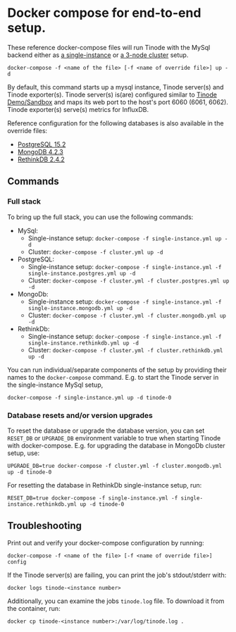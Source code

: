# Docker compose for end-to-end setup.

These reference docker-compose files will run Tinode with the MySql backend either as [a single-instance](single-instance.yml) or [a 3-node cluster](cluster.yml) setup.

```
docker-compose -f <name of the file> [-f <name of override file>] up -d
```

By default, this command starts up a mysql instance, Tinode server(s) and Tinode exporter(s).
Tinode server(s) is(are) configured similar to [Tinode Demo/Sandbox](../../README.md#demosandbox) and
maps its web port to the host's port 6060 (6061, 6062). Tinode exporter(s) serve(s) metrics for InfluxDB.

Reference configuration for the following databases is also available in the override files:

- [PostgreSQL 15.2](https://hub.docker.com/_/postgres/tags)
- [MongoDB 4.2.3](https://hub.docker.com/_/mongo/tags)
- [RethinkDB 2.4.2](https://hub.docker.com/_/rethinkdb/tags)

## Commands

### Full stack

To bring up the full stack, you can use the following commands:

- MySql:
  - Single-instance setup: `docker-compose -f single-instance.yml up -d`
  - Cluster: `docker-compose -f cluster.yml up -d`
- PostgreSQL:
  - Single-instance setup: `docker-compose -f single-instance.yml -f single-instance.postgres.yml up -d`
  - Cluster: `docker-compose -f cluster.yml -f cluster.postgres.yml up -d`
- MongoDb:
  - Single-instance setup: `docker-compose -f single-instance.yml -f single-instance.mongodb.yml up -d`
  - Cluster: `docker-compose -f cluster.yml -f cluster.mongodb.yml up -d`
- RethinkDb:
  - Single-instance setup: `docker-compose -f single-instance.yml -f single-instance.rethinkdb.yml up -d`
  - Cluster: `docker-compose -f cluster.yml -f cluster.rethinkdb.yml up -d`

You can run individual/separate components of the setup by providing their names to the `docker-compose` command.
E.g. to start the Tinode server in the single-instance MySql setup,

```
docker-compose -f single-instance.yml up -d tinode-0
```

### Database resets and/or version upgrades

To reset the database or upgrade the database version, you can set `RESET_DB` or `UPGRADE_DB` environment variable to true when starting Tinode with docker-compose.
E.g. for upgrading the database in MongoDb cluster setup, use:

```
UPGRADE_DB=true docker-compose -f cluster.yml -f cluster.mongodb.yml up -d tinode-0
```

For resetting the database in RethinkDb single-instance setup, run:

```
RESET_DB=true docker-compose -f single-instance.yml -f single-instance.rethinkdb.yml up -d tinode-0
```

## Troubleshooting

Print out and verify your docker-compose configuration by running:

```
docker-compose -f <name of the file> [-f <name of override file>] config
```

If the Tinode server(s) are failing, you can print the job's stdout/stderr with:

```
docker logs tinode-<instance number>
```

Additionally, you can examine the jobs `tinode.log` file. To download it from the container, run:

```
docker cp tinode-<instance number>:/var/log/tinode.log .
```
